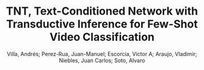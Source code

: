 ---
paperId: 27
author: Villa, Andrés; Perez-Rua, Juan-Manuel; Escorcia, Victor A; Araujo, Vladimir; Niebles, Juan Carlos; Soto, Alvaro 
publicationauthor: Villa, A. et al.
title: TNT, Text-Conditioned Network with Transductive Inference for Few-Shot Video Classification
pdf: 27_camera_ready.pdf
poster: 27_poster.png
pitch: https://drive.google.com/open?id=1kL8iZp9bT7_JTxpH2cmNSBrYRH3ydB5o
type: Poster
topic: Video Classification
category: Extended Abstract
link: https://research.latinxinai.org/papers/cvpr/2022/pdf/27_camera_ready.pdf
conference: cvpr
year: 2022
tags: cvpr-2022-ea
location: Virtual
---
